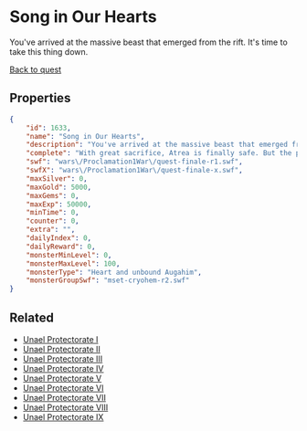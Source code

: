 # Song in Our Hearts

You've arrived at the massive beast that emerged from the rift. It's time to take this thing down.

[Back to quest](../quests.md)

## Properties

```json
{
    "id": 1633,
    "name": "Song in Our Hearts",
    "description": "You've arrived at the massive beast that emerged from the rift. It's time to take this thing down.",
    "complete": "With great sacrifice, Atrea is finally safe. But the plans of the Magesterium and the Rose churn onwards in the background. What's next for the Kingdom of Greenguard and the rest of the Land of Dragons?",
    "swf": "wars\/Proclamation1War\/quest-finale-r1.swf",
    "swfX": "wars\/Proclamation1War\/quest-finale-x.swf",
    "maxSilver": 0,
    "maxGold": 5000,
    "maxGems": 0,
    "maxExp": 50000,
    "minTime": 0,
    "counter": 0,
    "extra": "",
    "dailyIndex": 0,
    "dailyReward": 0,
    "monsterMinLevel": 0,
    "monsterMaxLevel": 100,
    "monsterType": "Heart and unbound Augahim",
    "monsterGroupSwf": "mset-cryohem-r2.swf"
}
```

## Related

- [Unael Protectorate I](../items/18922-unael-protectorate-i.md)
- [Unael Protectorate II](../items/18923-unael-protectorate-ii.md)
- [Unael Protectorate III](../items/18924-unael-protectorate-iii.md)
- [Unael Protectorate IV](../items/18925-unael-protectorate-iv.md)
- [Unael Protectorate V](../items/18926-unael-protectorate-v.md)
- [Unael Protectorate VI](../items/18927-unael-protectorate-vi.md)
- [Unael Protectorate VII](../items/18928-unael-protectorate-vii.md)
- [Unael Protectorate VIII](../items/18929-unael-protectorate-viii.md)
- [Unael Protectorate IX](../items/18930-unael-protectorate-ix.md)

